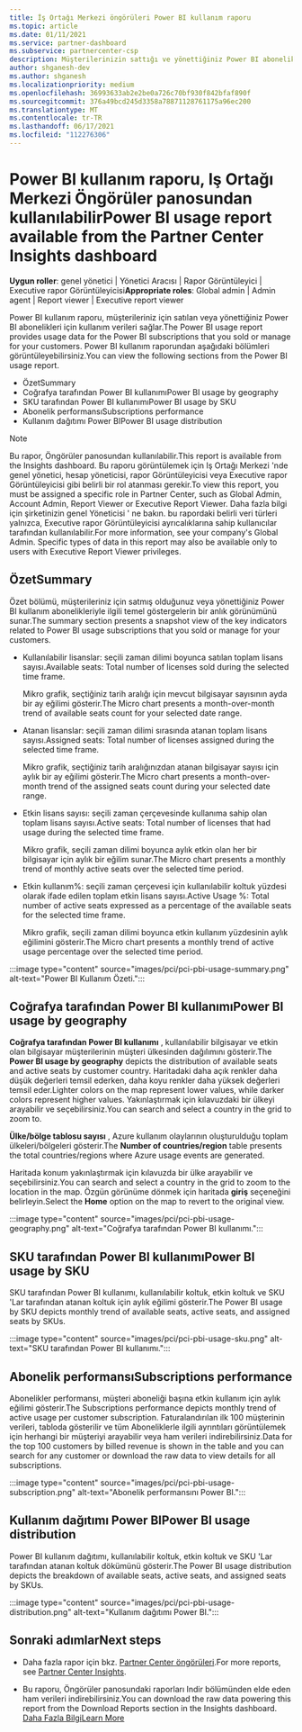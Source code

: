```yaml
---
title: İş Ortağı Merkezi öngörüleri Power BI kullanım raporu
ms.topic: article
ms.date: 01/11/2021
ms.service: partner-dashboard
ms.subservice: partnercenter-csp
description: Müşterilerinizin sattığı ve yönettiğiniz Power BI aboneliklerin kullanımı ile ilgili olarak neler yapabileceğinizi görün.
author: shganesh-dev
ms.author: shganesh
ms.localizationpriority: medium
ms.openlocfilehash: 36993633ab2e2be0a726c70bf930f842bfaf890f
ms.sourcegitcommit: 376a49bcd245d3358a78871128761175a96ec200
ms.translationtype: MT
ms.contentlocale: tr-TR
ms.lasthandoff: 06/17/2021
ms.locfileid: "112276306"
---
```

# <a name="power-bi-usage-report-available-from-the-partner-center-insights-dashboard"></a><span data-ttu-id="64e9d-103">Power BI kullanım raporu, Iş Ortağı Merkezi Öngörüler panosundan kullanılabilir</span><span class="sxs-lookup"><span data-stu-id="64e9d-103">Power BI usage report available from the Partner Center Insights dashboard</span></span>

<span data-ttu-id="64e9d-104">**Uygun roller**: genel yönetici | Yönetici Aracısı | Rapor Görüntüleyici | Executive rapor Görüntüleyicisi</span><span class="sxs-lookup"><span data-stu-id="64e9d-104">**Appropriate roles**: Global admin | Admin agent | Report viewer | Executive report viewer</span></span>

<span data-ttu-id="64e9d-105">Power BI kullanım raporu, müşterileriniz için satılan veya yönettiğiniz Power BI abonelikleri için kullanım verileri sağlar.</span><span class="sxs-lookup"><span data-stu-id="64e9d-105">The Power BI usage report provides usage data for the Power BI subscriptions that you sold or manage for your customers.</span></span> <span data-ttu-id="64e9d-106">Power BI kullanım raporundan aşağıdaki bölümleri görüntüleyebilirsiniz.</span><span class="sxs-lookup"><span data-stu-id="64e9d-106">You can view the following sections from the Power BI usage report.</span></span>

- <span data-ttu-id="64e9d-107">Özet</span><span class="sxs-lookup"><span data-stu-id="64e9d-107">Summary</span></span>
- <span data-ttu-id="64e9d-108">Coğrafya tarafından Power BI kullanımı</span><span class="sxs-lookup"><span data-stu-id="64e9d-108">Power BI usage by geography</span></span>
- <span data-ttu-id="64e9d-109">SKU tarafından Power BI kullanımı</span><span class="sxs-lookup"><span data-stu-id="64e9d-109">Power BI usage by SKU</span></span>
- <span data-ttu-id="64e9d-110">Abonelik performansı</span><span class="sxs-lookup"><span data-stu-id="64e9d-110">Subscriptions performance</span></span>
- <span data-ttu-id="64e9d-111">Kullanım dağıtımı Power BI</span><span class="sxs-lookup"><span data-stu-id="64e9d-111">Power BI usage distribution</span></span>

 > [!NOTE]
 > <span data-ttu-id="64e9d-112">Bu rapor, Öngörüler panosundan kullanılabilir.</span><span class="sxs-lookup"><span data-stu-id="64e9d-112">This report is available from the Insights dashboard.</span></span> <span data-ttu-id="64e9d-113">Bu raporu görüntülemek için Iş Ortağı Merkezi 'nde genel yönetici, hesap yöneticisi, rapor Görüntüleyicisi veya Executive rapor Görüntüleyicisi gibi belirli bir rol atanması gerekir.</span><span class="sxs-lookup"><span data-stu-id="64e9d-113">To view this report, you must be assigned a specific role in Partner Center, such as Global Admin, Account Admin, Report Viewer or Executive Report Viewer.</span></span> <span data-ttu-id="64e9d-114">Daha fazla bilgi için şirketinizin genel Yöneticisi ' ne bakın. bu rapordaki belirli veri türleri yalnızca, Executive rapor Görüntüleyicisi ayrıcalıklarına sahip kullanıcılar tarafından kullanılabilir.</span><span class="sxs-lookup"><span data-stu-id="64e9d-114">For more information, see your company's Global Admin. Specific types of data in this report may also be available only to users with Executive Report Viewer privileges.</span></span>

## <a name="summary"></a><span data-ttu-id="64e9d-115">Özet</span><span class="sxs-lookup"><span data-stu-id="64e9d-115">Summary</span></span>

<span data-ttu-id="64e9d-116">Özet bölümü, müşterileriniz için satmış olduğunuz veya yönettiğiniz Power BI kullanım abonelikleriyle ilgili temel göstergelerin bir anlık görünümünü sunar.</span><span class="sxs-lookup"><span data-stu-id="64e9d-116">The summary section presents a snapshot view of the key indicators related to Power BI usage subscriptions that you sold or manage for your customers.</span></span> 

- <span data-ttu-id="64e9d-117">Kullanılabilir lisanslar: seçili zaman dilimi boyunca satılan toplam lisans sayısı.</span><span class="sxs-lookup"><span data-stu-id="64e9d-117">Available seats: Total number of licenses sold during the selected time frame.</span></span>

   <span data-ttu-id="64e9d-118">Mikro grafik, seçtiğiniz tarih aralığı için mevcut bilgisayar sayısının ayda bir ay eğilimi gösterir.</span><span class="sxs-lookup"><span data-stu-id="64e9d-118">The Micro chart presents a month-over-month trend of available seats count for your selected date range.</span></span>

- <span data-ttu-id="64e9d-119">Atanan lisanslar: seçili zaman dilimi sırasında atanan toplam lisans sayısı.</span><span class="sxs-lookup"><span data-stu-id="64e9d-119">Assigned seats: Total number of licenses assigned during the selected time frame.</span></span>

   <span data-ttu-id="64e9d-120">Mikro grafik, seçtiğiniz tarih aralığınızdan atanan bilgisayar sayısı için aylık bir ay eğilimi gösterir.</span><span class="sxs-lookup"><span data-stu-id="64e9d-120">The Micro chart presents a month-over-month trend of the assigned seats count during your selected date range.</span></span>

- <span data-ttu-id="64e9d-121">Etkin lisans sayısı: seçili zaman çerçevesinde kullanıma sahip olan toplam lisans sayısı.</span><span class="sxs-lookup"><span data-stu-id="64e9d-121">Active seats: Total number of licenses that had usage during the selected time frame.</span></span> 

   <span data-ttu-id="64e9d-122">Mikro grafik, seçili zaman dilimi boyunca aylık etkin olan her bir bilgisayar için aylık bir eğilim sunar.</span><span class="sxs-lookup"><span data-stu-id="64e9d-122">The Micro chart presents a monthly trend of monthly active seats over the selected time period.</span></span>

- <span data-ttu-id="64e9d-123">Etkin kullanım%: seçili zaman çerçevesi için kullanılabilir koltuk yüzdesi olarak ifade edilen toplam etkin lisans sayısı.</span><span class="sxs-lookup"><span data-stu-id="64e9d-123">Active Usage %: Total number of active seats expressed as a percentage of the available seats for the selected time frame.</span></span> 

   <span data-ttu-id="64e9d-124">Mikro grafik, seçili zaman dilimi boyunca etkin kullanım yüzdesinin aylık eğilimini gösterir.</span><span class="sxs-lookup"><span data-stu-id="64e9d-124">The Micro chart presents a monthly trend of active usage percentage over the selected time period.</span></span>

:::image type="content" source="images/pci/pci-pbi-usage-summary.png" alt-text="Power BI Kullanım Özeti.":::

## <a name="power-bi-usage-by-geography"></a><span data-ttu-id="64e9d-126">Coğrafya tarafından Power BI kullanımı</span><span class="sxs-lookup"><span data-stu-id="64e9d-126">Power BI usage by geography</span></span>

<span data-ttu-id="64e9d-127">**Coğrafya tarafından Power BI kullanımı** , kullanılabilir bilgisayar ve etkin olan bilgisayar müşterilerinin müşteri ülkesinden dağılımını gösterir.</span><span class="sxs-lookup"><span data-stu-id="64e9d-127">The **Power BI usage by geography** depicts the distribution of available seats and active seats by customer country.</span></span> <span data-ttu-id="64e9d-128">Haritadaki daha açık renkler daha düşük değerleri temsil ederken, daha koyu renkler daha yüksek değerleri temsil eder.</span><span class="sxs-lookup"><span data-stu-id="64e9d-128">Lighter colors on the map represent lower values, while darker colors represent higher values.</span></span> <span data-ttu-id="64e9d-129">Yakınlaştırmak için kılavuzdaki bir ülkeyi arayabilir ve seçebilirsiniz.</span><span class="sxs-lookup"><span data-stu-id="64e9d-129">You can search and select a country in the grid to zoom to.</span></span>

<span data-ttu-id="64e9d-130">**Ülke/bölge tablosu sayısı** , Azure kullanım olaylarının oluşturulduğu toplam ülkeleri/bölgeleri gösterir.</span><span class="sxs-lookup"><span data-stu-id="64e9d-130">The **Number of countries/region** table presents the total countries/regions where Azure usage events are generated.</span></span>

<span data-ttu-id="64e9d-131">Haritada konum yakınlaştırmak için kılavuzda bir ülke arayabilir ve seçebilirsiniz.</span><span class="sxs-lookup"><span data-stu-id="64e9d-131">You can search and select a country in the grid to zoom to the location in the map.</span></span> <span data-ttu-id="64e9d-132">Özgün görünüme dönmek için haritada **giriş** seçeneğini belirleyin.</span><span class="sxs-lookup"><span data-stu-id="64e9d-132">Select the **Home** option on the map to revert to the original view.</span></span>

:::image type="content" source="images/pci/pci-pbi-usage-geography.png" alt-text="Coğrafya tarafından Power BI kullanımı.":::

## <a name="power-bi-usage-by-sku"></a><span data-ttu-id="64e9d-134">SKU tarafından Power BI kullanımı</span><span class="sxs-lookup"><span data-stu-id="64e9d-134">Power BI usage by SKU</span></span>

<span data-ttu-id="64e9d-135">SKU tarafından Power BI kullanımı, kullanılabilir koltuk, etkin koltuk ve SKU 'Lar tarafından atanan koltuk için aylık eğilimi gösterir.</span><span class="sxs-lookup"><span data-stu-id="64e9d-135">The Power BI usage by SKU depicts monthly trend of available seats, active seats, and assigned seats by SKUs.</span></span>

:::image type="content" source="images/pci/pci-pbi-usage-sku.png" alt-text="SKU tarafından Power BI kullanımı.":::

## <a name="subscriptions-performance"></a><span data-ttu-id="64e9d-137">Abonelik performansı</span><span class="sxs-lookup"><span data-stu-id="64e9d-137">Subscriptions performance</span></span>

<span data-ttu-id="64e9d-138">Abonelikler performansı, müşteri aboneliği başına etkin kullanım için aylık eğilimi gösterir.</span><span class="sxs-lookup"><span data-stu-id="64e9d-138">The Subscriptions performance depicts monthly trend of active usage per customer subscription.</span></span> <span data-ttu-id="64e9d-139">Faturalandırılan ilk 100 müşterinin verileri, tabloda gösterilir ve tüm Aboneliklerle ilgili ayrıntıları görüntülemek için herhangi bir müşteriyi arayabilir veya ham verileri indirebilirsiniz.</span><span class="sxs-lookup"><span data-stu-id="64e9d-139">Data for the top 100 customers by billed revenue is shown in the table and you can search for any customer or download the raw data to view details for all subscriptions.</span></span>

:::image type="content" source="images/pci/pci-pbi-usage-subscription.png" alt-text="Abonelik performansını Power BI.":::

## <a name="power-bi-usage-distribution"></a><span data-ttu-id="64e9d-141">Kullanım dağıtımı Power BI</span><span class="sxs-lookup"><span data-stu-id="64e9d-141">Power BI usage distribution</span></span>

<span data-ttu-id="64e9d-142">Power BI kullanım dağıtımı, kullanılabilir koltuk, etkin koltuk ve SKU 'Lar tarafından atanan koltuk dökümünü gösterir.</span><span class="sxs-lookup"><span data-stu-id="64e9d-142">The Power BI usage distribution depicts the breakdown of available seats, active seats, and assigned seats by SKUs.</span></span>

:::image type="content" source="images/pci/pci-pbi-usage-distribution.png" alt-text="Kullanım dağıtımı Power BI.":::

## <a name="next-steps"></a><span data-ttu-id="64e9d-144">Sonraki adımlar</span><span class="sxs-lookup"><span data-stu-id="64e9d-144">Next steps</span></span>

- <span data-ttu-id="64e9d-145">Daha fazla rapor için bkz. [Partner Center öngörüleri](partner-center-insights.md).</span><span class="sxs-lookup"><span data-stu-id="64e9d-145">For more reports, see [Partner Center Insights](partner-center-insights.md).</span></span>

- <span data-ttu-id="64e9d-146">Bu raporu, Öngörüler panosundaki raporları Indir bölümünden elde eden ham verileri indirebilirsiniz.</span><span class="sxs-lookup"><span data-stu-id="64e9d-146">You can download the raw data powering this report from the Download Reports section in the Insights dashboard.</span></span> [<span data-ttu-id="64e9d-147">Daha Fazla Bilgi</span><span class="sxs-lookup"><span data-stu-id="64e9d-147">Learn More</span></span>](pci-download-reports.md) 
